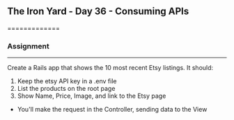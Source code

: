 ## The Iron Yard - Day 36 - Consuming APIs
=============

### Assignment
----------

Create a Rails app that shows the 10 most recent Etsy listings. It should:

1. Keep the etsy API key in a .env file
2. List the products on the root page
3. Show Name, Price, Image, and link to the Etsy page

* You'll make the request in the Controller, sending data to the View
